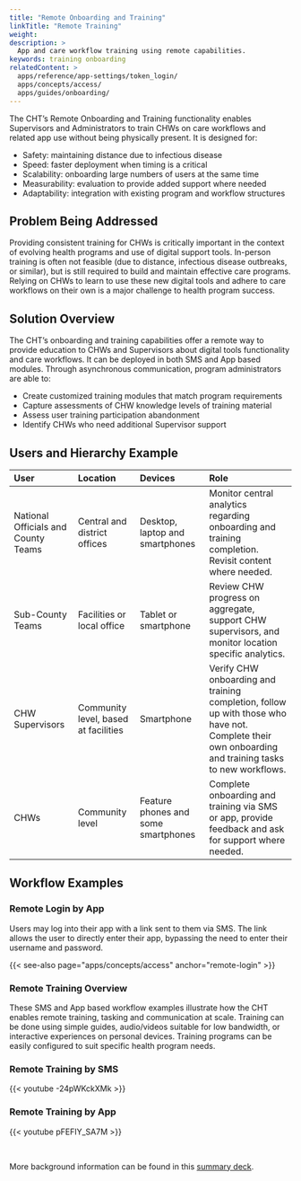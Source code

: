 ```yaml
---
title: "Remote Onboarding and Training"
linkTitle: "Remote Training"
weight: 
description: >
  App and care workflow training using remote capabilities.
keywords: training onboarding
relatedContent: >
  apps/reference/app-settings/token_login/
  apps/concepts/access/
  apps/guides/onboarding/
---
```


The CHT’s Remote Onboarding and Training functionality enables Supervisors and Administrators to train CHWs on care workflows and related app use without being physically present. It is designed for:

* Safety: maintaining distance due to infectious disease
* Speed: faster deployment when timing is a critical
* Scalability: onboarding large numbers of users at the same time
* Measurability: evaluation to provide added support where needed
* Adaptability: integration with existing program and workflow structures

## Problem Being Addressed

Providing consistent training for CHWs is critically important in the context of evolving health programs and use of digital support tools. In-person training is often not feasible (due to distance, infectious disease outbreaks, or similar), but is still required to build and maintain effective care programs. Relying on CHWs to learn to use these new digital tools and adhere to care workflows on their own is a major challenge to health program success.

## Solution Overview

The CHT’s onboarding and training capabilities offer a remote way to provide education to CHWs and Supervisors about digital tools functionality and care workflows. It can be deployed in both SMS and App based modules. Through asynchronous communication, program administrators are able to:

* Create customized training modules that match program requirements
* Capture assessments of CHW knowledge levels of training material
* Assess user training participation abandonment
* Identify CHWs who need additional Supervisor support

## Users and Hierarchy Example

| User                                 | Location                               | Devices                             | Role                                                                                                                                                                                                                                              |
| :----------------------------------- | :------------------------------------- | :---------------------------------- | :---------------------------------------------------------------------------------------------------------------------------------------------------- |
| National Officials and County Teams  | Central and district offices           | Desktop, laptop and smartphones     | Monitor central analytics regarding onboarding and training completion. Revisit content where needed.                                                 |
| Sub-County Teams                     | Facilities or local office             | Tablet or smartphone                | Review CHW progress on aggregate, support CHW supervisors, and monitor location specific analytics.                                                   |
| CHW Supervisors                      | Community level, based at facilities   | Smartphone                          | Verify CHW onboarding and training completion, follow up with those who have not. Complete their own onboarding and training tasks to new workflows.  |                                                                                                      |
| CHWs                                 | Community level                        | Feature phones and some smartphones | Complete onboarding and training via SMS or app, provide feedback and ask for support where needed.                                                   |


## Workflow Examples

### Remote Login by App

Users may log into their app with a link sent to them via SMS. The link allows the user to directly enter their app, bypassing the need to enter their username and password.

{{< see-also page="apps/concepts/access" anchor="remote-login" >}}
 
### Remote Training Overview

These SMS and App based workflow examples illustrate how the CHT enables remote training, tasking and communication at scale. Training can be done using simple guides, audio/videos suitable for low bandwidth, or interactive experiences on personal devices. Training programs can be easily configured to suit specific health program needs.


### Remote Training by SMS

{{< youtube -24pWKckXMk >}}


### Remote Training by App

{{< youtube pFEFIY_SA7M >}}

<br>

More background information can be found in this [summary deck](https://docs.google.com/presentation/d/13bFoyU2vhwPiOUiVWzUJ2urtAyR6_XKTxp0XASCLVko).
